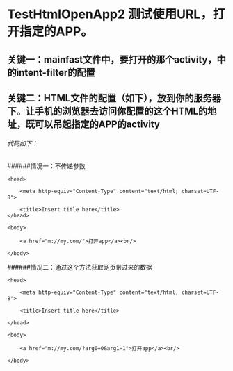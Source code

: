 # TestHtmlOpenApp2 测试使用URL，打开指定的APP。
## 关键一：mainfast文件中，要打开的那个activity，中的intent-filter的配置
## 关键二：HTML文件的配置（如下），放到你的服务器下。让手机的浏览器去访问你配置的这个HTML的地址，既可以吊起指定的APP的activity
###### 代码如下：
######情况一：不传递参数
<html>

    <head>

        <meta http-equiv="Content-Type" content="text/html; charset=UTF-8">
   
        <title>Insert title here</title>
    </head>

    <body>

        <a href="m://my.com/">打开app</a><br/>

    </body>

</html>
######情况二：通过这个方法获取网页带过来的数据
<html>

    <head>
    
        <meta http-equiv="Content-Type" content="text/html; charset=UTF-8">
        
        <title>Insert title here</title>
        
    </head>
    
    <body>
    
        <a href="m://my.com/?arg0=0&arg1=1">打开app</a><br/>
        
    </body>
    
</html>
